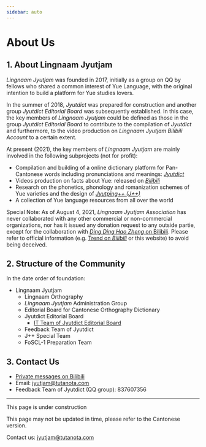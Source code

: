 ```yaml
---
sidebar: auto
---
```


# About Us
## 1. About Lingnaam Jyutjam

*Lingnaam Jyutjam* was founded in 2017, initially as a group on QQ by fellows who shared a common interest of Yue Language, with the original intention to build a platform for Yue studies lovers.

In the summer of 2018, *Jyutdict* was prepared for construction and another group *Jyutdict Editorial Board* was subsequently established. In this case, the key members of *Lingnaam Jyutjam* could be defined as those in the group *Jyutdict Editorial Board* to contribute to the compilation of *Jyutdict* and furthermore, to the video production on *Lingnaam Jyutjam Bilibili Account* to a certain extent.

At present (2021), the key members of *Lingnaam Jyutjam* are mainly involved in the following subprojects (not for profit):

- Compilation and building of a online dictionary platform for Pan-Cantonese words including pronunciations and meanings: *[Jyutdict](/en/jyutdict-android/)*
- Videos production on facts about Yue: released on *[Bilibili](https://space.bilibili.com/410568594)*
- Research on the phonetics, phonology and romanization schemes of Yue varieties and the design of *[Jyutping++ (J++)](/en/j++/)*
- A collection of Yue language resources from all over the world

Special Note: As of August 4, 2021, *Lingnaam Jyutjam Association* has never collaborated with any other commercial or non-commercial organizations, nor has it issued any donation request to any outside partie, except for the collaboration with [*Ding Ding Hao Zheng* on Bilibili](https://www.bilibili.com/video/BV1ji4y1L7W6). Please refer to official information (e.g. [Trend on *Bilibili*](https://space.bilibili.com/410568594/dynamic) or this website) to avoid being deceived.

## 2. Structure of the Community

In the date order of foundation:

- Lingnaam Jyutjam
    - Lingnaam Orthography
    - *Lingnaam Jyutjam* Administration Group
    - Editorial Board for Cantonese Orthography Dictionary
    - Jyutdict Editorial Board
        - [IT Team of Jyutdict Editorial Board](https://github.com/JyutdictEB)
    - Feedback Team of Jyutdict
    - J++ Special Team
    - FoSCL-1 Preparation Team

## 3. Contact Us

- [Private messages on Bilibili](https://space.bilibili.com/410568594)
- Email: jyutjam@tutanota.com
- Feedback Team of Jyutdict (QQ group): 837607356

---

This page is under construction

This page may not be updated in time, please refer to the Cantonese version.

Contact us: jyutjam@tutanota.com
